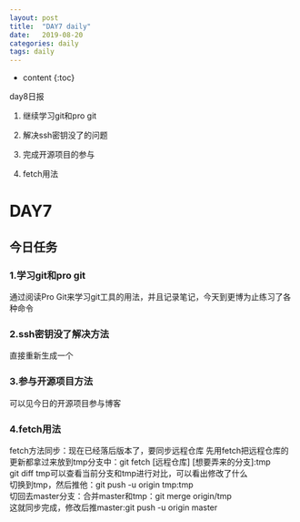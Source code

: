 ```yaml
---
layout: post
title:  "DAY7 daily"
date:   2019-08-20
categories: daily
tags: daily
---
```


* content
{:toc}

day8日报

1. 继续学习git和pro git

2. 解决ssh密钥没了的问题

3. 完成开源项目的参与

4. fetch用法








# DAY7

## 今日任务

### 1.学习git和pro git

通过阅读Pro Git来学习git工具的用法，并且记录笔记，今天到更博为止练习了各种命令

### 2.ssh密钥没了解决方法
直接重新生成一个

### 3.参与开源项目方法
可以见今日的开源项目参与博客

### 4.fetch用法
fetch方法同步：现在已经落后版本了，要同步远程仓库
先用fetch把远程仓库的更新都拿过来放到tmp分支中：git fetch [远程仓库] [想要弄来的分支]:tmp  
git diff tmp可以查看当前分支和tmp进行对比，可以看出修改了什么  
切换到tmp，然后推他：git push -u origin tmp:tmp  
切回去master分支：合并master和tmp：git merge origin/tmp  
这就同步完成，修改后推master:git push -u origin master


